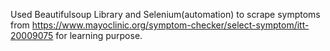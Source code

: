 Used Beautifulsoup Library and Selenium(automation) to scrape symptoms from https://www.mayoclinic.org/symptom-checker/select-symptom/itt-20009075 for learning purpose.
